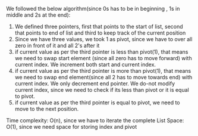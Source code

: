 We followed the below algorithm(since 0s has to be in beginning , 1s in middle and 2s at the end):
1. We defined three pointers, first that points to the start of list, second that points to end of list and third to keep track of the current position
2. Since we have three values, we took 1 as pivot, since we have to over all zero in front of it and all 2's after it
3. if current value as per the third pointer is less than pivot(1), that means we need to swap start element (since all zero has to move forward) with current index. We increment both start and current index.
4. if current value as per the third pointer is more than pivot(1), that means we need to swap end element(since all 2 has to move towards end) with current index. We only decrement end pointer. We do-not modify current index, since we need to check if its less than pivot or it is equal to pivot.
5. if current value as per the third pointer is equal to pivot, we need to move to the next position.

Time complexity: O(n), since we have to iterate the complete List
Space: O(1), since we need space for storing index and pivot
